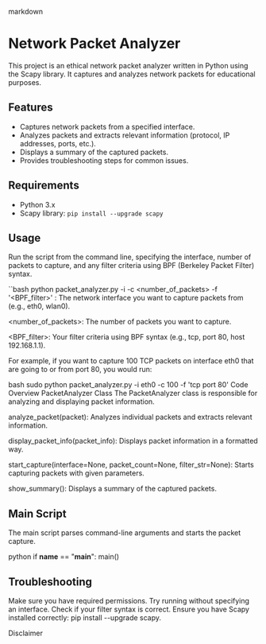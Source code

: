 markdown
# Network Packet Analyzer

This project is an ethical network packet analyzer written in Python using the Scapy library. It captures and analyzes network packets for educational purposes.

## Features
- Captures network packets from a specified interface.
- Analyzes packets and extracts relevant information (protocol, IP addresses, ports, etc.).
- Displays a summary of the captured packets.
- Provides troubleshooting steps for common issues.

## Requirements
- Python 3.x
- Scapy library: `pip install --upgrade scapy`

## Usage
Run the script from the command line, specifying the interface, number of packets to capture, and any filter criteria using BPF (Berkeley Packet Filter) syntax.

``bash
python packet_analyzer.py -i <interface> -c <number_of_packets> -f '<BPF_filter>'
<interface>: The network interface you want to capture packets from (e.g., eth0, wlan0).

<number_of_packets>: The number of packets you want to capture.

<BPF_filter>: Your filter criteria using BPF syntax (e.g., tcp, port 80, host 192.168.1.1).

For example, if you want to capture 100 TCP packets on interface eth0 that are going to or from port 80, you would run:

bash
sudo python packet_analyzer.py -i eth0 -c 100 -f 'tcp port 80'
Code Overview
PacketAnalyzer Class
The PacketAnalyzer class is responsible for analyzing and displaying packet information.

analyze_packet(packet): Analyzes individual packets and extracts relevant information.

display_packet_info(packet_info): Displays packet information in a formatted way.

start_capture(interface=None, packet_count=None, filter_str=None): Starts capturing packets with given parameters.

show_summary(): Displays a summary of the captured packets.

## Main Script
The main script parses command-line arguments and starts the packet capture.

python
if __name__ == "__main__":
    main()

## Troubleshooting
Make sure you have required permissions.
Try running without specifying an interface.
Check if your filter syntax is correct.
Ensure you have Scapy installed correctly: pip install --upgrade scapy.

Disclaimer
